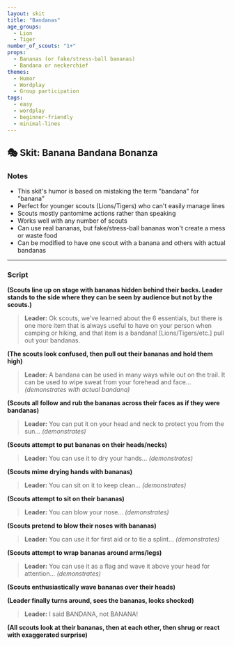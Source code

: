 ```yaml
---
layout: skit
title: "Bandanas"
age_groups:
  - Lion
  - Tiger
number_of_scouts: "1+"
props: 
  - Bananas (or fake/stress-ball bananas)
  - Bandana or neckerchief
themes:
  - Humor
  - Wordplay
  - Group participation
tags:
  - easy
  - wordplay
  - beginner-friendly
  - minimal-lines
---
```


## 🎭 Skit: Banana Bandana Bonanza

### Notes
- This skit's humor is based on mistaking the term "bandana" for "banana"
- Perfect for younger scouts (Lions/Tigers) who can't easily manage lines
- Scouts mostly pantomime actions rather than speaking
- Works well with any number of scouts
- Can use real bananas, but fake/stress-ball bananas won't create a mess or waste food
- Can be modified to have one scout with a banana and others with actual bandanas

---
### Script

**(Scouts line up on stage with bananas hidden behind their backs. Leader stands to the side where they can be seen by audience but not by the scouts.)**

> **Leader:** Ok scouts, we've learned about the 6 essentials, but there is one more item that is always useful to have on your person when camping or hiking, and that item is a bandana! [Lions/Tigers/etc.] pull out your bandanas.

**(The scouts look confused, then pull out their bananas and hold them high)**

> **Leader:** A bandana can be used in many ways while out on the trail. It can be used to wipe sweat from your forehead and face... *(demonstrates with actual bandana)*

**(Scouts all follow and rub the bananas across their faces as if they were bandanas)**

> **Leader:** You can put it on your head and neck to protect you from the sun... *(demonstrates)*

**(Scouts attempt to put bananas on their heads/necks)**

> **Leader:** You can use it to dry your hands... *(demonstrates)*

**(Scouts mime drying hands with bananas)**

> **Leader:** You can sit on it to keep clean... *(demonstrates)*

**(Scouts attempt to sit on their bananas)**

> **Leader:** You can blow your nose... *(demonstrates)*

**(Scouts pretend to blow their noses with bananas)**

> **Leader:** You can use it for first aid or to tie a splint... *(demonstrates)*

**(Scouts attempt to wrap bananas around arms/legs)**

> **Leader:** You can use it as a flag and wave it above your head for attention... *(demonstrates)*

**(Scouts enthusiastically wave bananas over their heads)**

**(Leader finally turns around, sees the bananas, looks shocked)**

> **Leader:** I said BANDANA, not BANANA!

**(All scouts look at their bananas, then at each other, then shrug or react with exaggerated surprise)**

